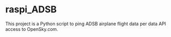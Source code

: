 # raspi_ADSB
This project is a Python script to ping ADSB airplane flight data per data API access to OpenSky.com.
